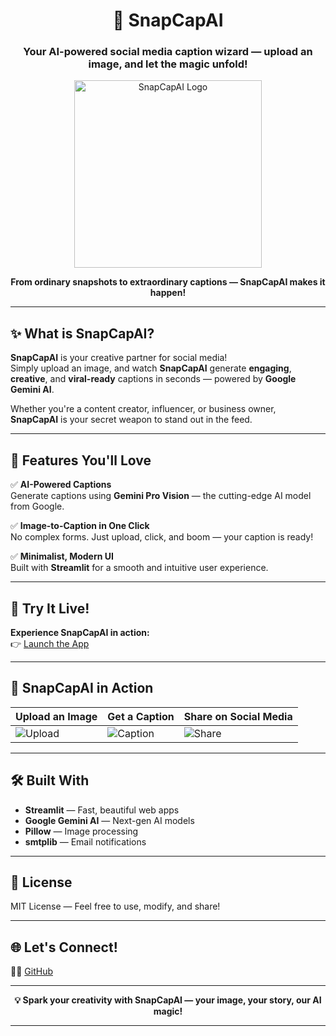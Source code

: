 <h1 align="center">📸 SnapCapAI</h1>
<h3 align="center">Your AI-powered social media caption wizard — upload an image, and let the magic unfold!</h3>

<p align="center">
  <img src="https://i.postimg.cc/hvWBhFWX/Chat-GPT-Image-May-25-2025-09-18-15-AM.png" alt="SnapCapAI Logo" width="300"/>
</p>

<p align="center">
  <b>From ordinary snapshots to extraordinary captions — SnapCapAI makes it happen!</b>
</p>

---

## ✨ What is SnapCapAI?

**SnapCapAI** is your creative partner for social media!  
Simply upload an image, and watch **SnapCapAI** generate **engaging**, **creative**, and **viral-ready** captions in seconds — powered by **Google Gemini AI**.  

Whether you're a content creator, influencer, or business owner, **SnapCapAI** is your secret weapon to stand out in the feed.

---

## 🌟 Features You'll Love

✅ **AI-Powered Captions**  
Generate captions using **Gemini Pro Vision** — the cutting-edge AI model from Google.

✅ **Image-to-Caption in One Click**  
No complex forms. Just upload, click, and boom — your caption is ready!


✅ **Minimalist, Modern UI**  
Built with **Streamlit** for a smooth and intuitive user experience.


---

## 🚀 Try It Live!

**Experience SnapCapAI in action:**  
👉 [Launch the App](https:/snapcapai.streamlit.app)  

---



## 📸 SnapCapAI in Action

| Upload an Image                           | Get a Caption                               | Share on Social Media                   |
| ----------------------------------------- | ------------------------------------------- | --------------------------------------- |
| ![Upload](https://i.postimg.cc/VvwzhpRP/Screenshot-2025-0525-125559.jpg) | ![Caption](https://i.postimg.cc/J7sgwPF9/Screenshot-2025-0525-125628.jpg) | ![Share](https://i.postimg.cc/j563dFzX/Screenshot-20250525-131620.jpg) |

---

## 🛠️ Built With

* **Streamlit** — Fast, beautiful web apps
* **Google Gemini AI** — Next-gen AI models
* **Pillow** — Image processing
* **smtplib** — Email notifications

---

## 📄 License

MIT License — Feel free to use, modify, and share!

---

## 🌐 Let's Connect!

👨‍💻 [GitHub](https://github.com/Tirthaboss)
<!--💼 [LinkedIn](https://linkedin.com/in/your-profile)
🐦 [Twitter](https://twitter.com/your-profile)-->

---

<p align="center">
  <b>💡 Spark your creativity with SnapCapAI — your image, your story, our AI magic!</b>
</p>


---
